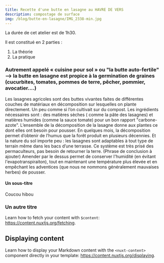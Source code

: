 ```yaml
---
title: Recette d'une butte en lasagne au HAVRE DE VERS
description: compostage de surface
img: /blog/butte-en-lasagne/IMG_2338-min.jpg
---
```


La durée de cet atelier est de 1h30.

Il est constitué en 2 parties :
1. La théorie
2. La pratique

### Autrement appelé « cuisine pour sol » ou "la butte auto-fertile" --> la butte en lasagne est propice à la germination de graines (cucurbites, tomates, pommes de terre, pêcher, pommier, avocatier....)


Les lasagnes agricoles sont des buttes vivantes faites de différentes couches de matériaux en décomposition sur lesquelles on plante directement.
Un peu comme si l’on cultivait sur du compost.
Les ingrédients nécessaires sont : des matières sèches ( comme la pâte des lasagnes) et matières humides (comme la sauce tomate) pour un bon rapport "carbone-azote".
 L’ensemble de la décomposition de la lasagne donne aux plantes ce dont elles ont besoin pour pousser.
En quelques mois, la décomposition permet d’obtenir de l’humus que la forêt produit en plusieurs décennies.
Et la nature du sol importe peu : les lasagnes sont adaptables à tout type de terrain même dans les bacs d’une terrasse.
Ce système est très prisé des permaculteurs, pas besoin de retourner la terre.
(Phrase de conclusion à ajouter)
Amender par le dessus permet de conserver l'humidité (en évitant l'evapotranspiraiton), tout en maintenant une température plus élevée et en empêchant les adventices (que nous ne nommons généralement mauvaises herbes) de pousser.


#### Un sous-titre

Coucou hibou

### Un autre titre

Learn how to fetch your content with `$content`: https://content.nuxtjs.org/fetching.

## Displaying content

Learn how to display your Markdown content with the `<nuxt-content>` component directly in your template: https://content.nuxtjs.org/displaying.
